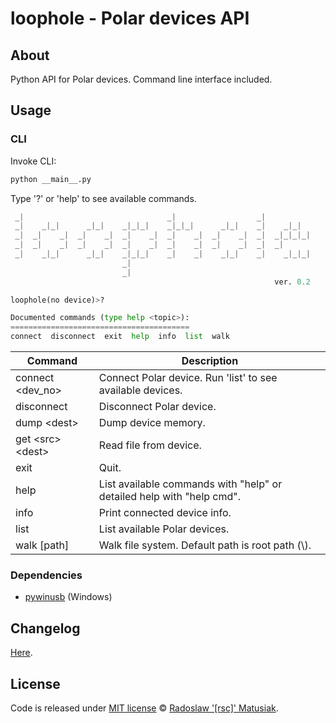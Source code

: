 # loophole - Polar devices API

## About
Python API for Polar devices. Command line interface included.

## Usage
### CLI
Invoke CLI:
```bash
python __main__.py
```

Type '?' or 'help' to see available commands.
```python
 _|                                _|                  _|
 _|    _|_|      _|_|    _|_|_|    _|_|_|      _|_|    _|    _|_|
 _|  _|    _|  _|    _|  _|    _|  _|    _|  _|    _|  _|  _|_|_|_|
 _|  _|    _|  _|    _|  _|    _|  _|    _|  _|    _|  _|  _|
 _|    _|_|      _|_|    _|_|_|    _|    _|    _|_|    _|    _|_|_|
                         _|
                         _|
                                                           ver. 0.2

loophole(no device)>?

Documented commands (type help <topic>):
========================================
connect  disconnect  exit  help  info  list  walk
```


| Command | Description |
| --- | --- |
| connect \<dev_no\> | Connect Polar device. Run 'list' to see available devices. |
| disconnect | Disconnect Polar device. |
| dump \<dest\> | Dump device memory. |
| get \<src\> \<dest\>| Read file from device. |
| exit | Quit. |
| help | List available commands with "help" or detailed help with "help cmd". |
| info | Print connected device info. |
| list | List available Polar devices. |
| walk [path] | Walk file system. Default path is root path (\\). |


### Dependencies
* [pywinusb](https://pypi.python.org/pypi/pywinusb/) (Windows)

## Changelog
[Here](https://github.com/rsc-dev/loophole/blob/master/CHANGELOG.md).

## License
Code is released under [MIT license](https://github.com/rsc-dev/loophole/blob/master/LICENSE.md) © [Radoslaw '[rsc]' Matusiak](https://rm2084.blogspot.com/).
